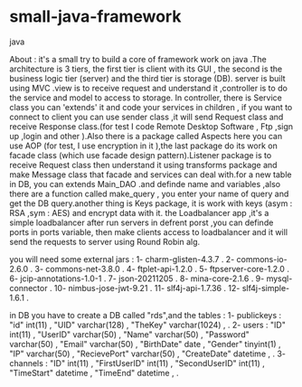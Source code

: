 # small-java-framework
java

About : 
it's a small try to build a core of framework work on java .The architecture is 3 tiers, the first tier is client with its GUI , the second is the business logic tier (server) and the third tier is storage (DB). server is built using MVC .view is to receive request and understand it ,controller is to do the service and model to access to storage. In controller, there is Service class you can 'extends' it and code your services in children , if you want to connect to client you can use sender class ,it will send Request class and receive Response class.(for test I code Remote Desktop Software , Ftp ,sign up ,login and other ).Also there is a package called Aspects here you can use AOP (for test, I use encryption in it ),the last package do its work on facade class (which use facade design pattern).Listener package is to receive Request class then understand it using transforms package and make Message class that facade and services can deal with.for a new table in DB, you can extends Main_DAO .and definde name and variables ,also there are a function called make_query , you enter your name of query and get the DB query.another thing is Keys package, it is work with keys (asym : RSA ,sym : AES) and encrypt data with it.
the Loadbalancer app ,it's a simple loadbalancer after run servers in defrent porst ,you can definde ports in ports variable, then make clients access to loadbalancer and it will send the requests to server using Round Robin alg.

you will need some external jars :
1- charm-glisten-4.3.7 . 
2- commons-io-2.6.0 . 
3- commons-net-3.8.0 . 
4- ftplet-api-1.2.0 . 
5- ftpserver-core-1.2.0 . 
6- jcip-annotations-1.0-1 . 
7- json-20211205 . 
8- mina-core-2.1.6 . 
9- mysql-connector . 
10- nimbus-jose-jwt-9.21 . 
11- slf4j-api-1.7.36 . 
12- slf4j-simple-1.6.1 . 

in DB you have to create a DB called "rds",and the tables :
1- publickeys : "id" int(11) , 
                "UID" varchar(128) , 
                "TheKey" varchar(1024) , 
 . 
2- users : "ID" int(11) , 
           "UserID" varchar(50) , 
           "Name" varchar(50) , 
           "Password" varchar(50) , 
           "Email" varchar(50) , 
           "BirthDate" date , 
           "Gender" tinyint(1) , 
           "IP" varchar(50) , 
           "RecievePort" varchar(50) , 
           "CreateDate" datetime , 
 . 
3- channels : "ID" int(11) , 
              "FirstUserID" int(11) , 
              "SecondUserID" int(11) , 
              "TimeStart" 	datetime , 
              "TimeEnd" 	datetime , 
 . 
